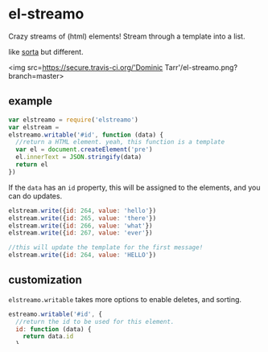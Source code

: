 # el-streamo

Crazy streams of (html) elements! Stream through a template into a list.

like [sorta](https://github.com/substack/sorta) but different.

<img src=https://secure.travis-ci.org/'Dominic Tarr'/el-streamo.png?branch=master>

## example

``` js 
var elstreamo = require('elstreamo')
var elstream =
elstreamo.writable('#id', function (data) {
  //return a HTML element. yeah, this function is a template
  var el = document.createElement('pre')
  el.innerText = JSON.stringify(data)
  return el
})
```

If the `data` has an `id` property, this will be assigned to the elements,
and you can do updates.

``` js
elstream.write({id: 264, value: 'hello'})
elstream.write({id: 265, value: 'there'})
elstream.write({id: 266, value: 'what'})
elstream.write({id: 267, value: 'ever'})

//this will update the template for the first message!
elstream.write({id: 264, value: 'HELLO'})
```
## customization

`elstreamo.writable` takes more options to enable deletes, and sorting.

``` js
estreamo.writable('#id', {
  //return the id to be used for this element.
  id: function (data) {
    return data.id
  },
  //sort function. (see [sort](#sort))
  sort: function (data1, data2) {
    return data1.x - data2.x
  },
  //return true if this element should be deleted
  delete: function (data) {
    return data._delete
  },
  //return an html element
  template: function (data) {
    var el = document.createElement('pre')
    el.innerText = JSON.stringify(data)
    return el
  },
  //if this returns true, clear all elements.
  clear: function (data) {
    return data === 'CLEAR'
  }
})
```

Above is pretty much the defaults, read the code.

## readable

There is also a readable stream for turning DOM events into streams.

``` js
elstreamo.readable(element, {
  click: function (e) {
    return 'click!'
  }
})

elstreamo.readable(input, {
  keyup: function (e) {
    return e.keycode //etc!
  }
})

```

## License

MIT
